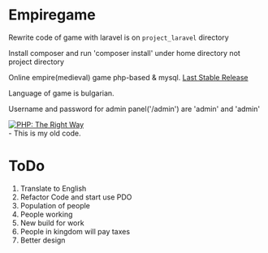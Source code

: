 # Empiregame

Rewrite code of game with laravel is on `project_laravel` directory

Install composer and run 'composer install' under home directory not project directory

Online empire(medieval) game php-based & mysql.
<a href="https://github.com/dplamenov/empiregame/releases/tag/v1.2.2">Last Stable Release</a>

Language of game is bulgarian.

Username and password for admin panel('/admin') are 'admin' and 'admin'

<a href="http://www.phptherightway.com">
    <img src="http://www.phptherightway.com/images/banners/vert-rect-240x400.png" alt="PHP: The Right Way"/>
</a>
<br>
- This is my old code.

# ToDo
1. Translate to English
2. Refactor Code and start use PDO
3. Population of people
4. People working
5. New build for work
6. People in kingdom will pay taxes
7. Better design